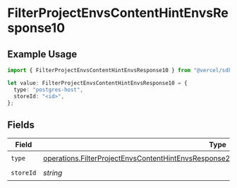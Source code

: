 # FilterProjectEnvsContentHintEnvsResponse10

## Example Usage

```typescript
import { FilterProjectEnvsContentHintEnvsResponse10 } from "@vercel/sdk/models/operations/filterprojectenvs.js";

let value: FilterProjectEnvsContentHintEnvsResponse10 = {
  type: "postgres-host",
  storeId: "<id>",
};
```

## Fields

| Field                                                                                                                                                                                                        | Type                                                                                                                                                                                                         | Required                                                                                                                                                                                                     | Description                                                                                                                                                                                                  |
| ------------------------------------------------------------------------------------------------------------------------------------------------------------------------------------------------------------ | ------------------------------------------------------------------------------------------------------------------------------------------------------------------------------------------------------------ | ------------------------------------------------------------------------------------------------------------------------------------------------------------------------------------------------------------ | ------------------------------------------------------------------------------------------------------------------------------------------------------------------------------------------------------------ |
| `type`                                                                                                                                                                                                       | [operations.FilterProjectEnvsContentHintEnvsResponse200ApplicationJSONResponseBody3Envs10Type](../../models/operations/filterprojectenvscontenthintenvsresponse200applicationjsonresponsebody3envs10type.md) | :heavy_check_mark:                                                                                                                                                                                           | N/A                                                                                                                                                                                                          |
| `storeId`                                                                                                                                                                                                    | *string*                                                                                                                                                                                                     | :heavy_check_mark:                                                                                                                                                                                           | N/A                                                                                                                                                                                                          |